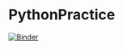 # PythonPractice
[![Binder](https://mybinder.org/badge_logo.svg)](https://mybinder.org/v2/gh/ConsueloCordoba/PythonPractice/main)
